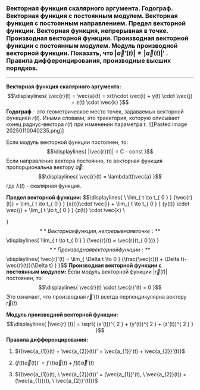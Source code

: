 ### Векторная функция скалярного аргумента. Годограф. Векторная функция с постоянным модулем. Векторная функция с постоянным направлением. Предел векторной функции. Векторная функция, непрерывная в точке. Производная векторной функции. Производная векторной функции с постоянным модулем. Модуль производной векторной функции. Показать, что ${\displaystyle |\vec{a}'(t)| \neq |\vec{a}(t)|'}$ . Правила дифференцирования, производные высших порядков.
---
**Векторная функция скалярного аргумента:**
$$\displaylines{
\vec{r}(t) = \vec{a}(t) = x(t)\cdot \vec{i} + y(t) \cdot \vec{j} + z(t) \cdot  \vec{k}
}$$
**Годограф** - это геометрическое место точек, задаваемых векторной функцией ${\displaystyle r(t)}$. Иными словами, это траектория, которую описывает конец радиус-вектора ${\displaystyle r(t)}$ при изменении параметра ${\displaystyle t}$.
![[Pasted image 20250110040235.png]]

Если модуль векторной функции постоянен, то:
$$\displaylines{
|\vec{r}(t)| = C - const
}$$
Если направление вектора постоянно, то векторная функция пропорциональна вектору ${\displaystyle \vec{a}}$:
$$\displaylines{
\vec{r}(t) = \lambda(t)\vec{a}
}$$
где ${\displaystyle \lambda(t)}$ - скалярная функция.

**Предел векторной функции:**
$$\displaylines{
\ \lim_{ t \to t_{ 0 } } {\vec{r}(t)} = \lim_{ t \to t_{ 0 } } {x(t)}\cdot \vec{i} + \lim_{ t \to t_{ 0 } } {y(t)} \cdot  \vec{j} + \lim_{ t \to t_{ 0 } } {z(t)} \cdot  \vec{k} \\

}$$
**Векторная функция, непрерывная в точке:**
$$\displaylines{
\lim_{ t \to t_{ 0 } } {\vec{r}(t) = \vec{r}(t_{ 0 })}
}$$
**Производная векторной функции:**
$$\displaylines{
\vec{r}'(t)  = \lim_{ \Delta t \to 0 } {\frac{\vec{r}(t + \Delta t)- \vec{r}(t)}{\Delta t} }
}$$
**Производная векторной функции с постоянным модулем:**
Если модуль векторной функции ${\displaystyle |\vec{r}(t)|}$ постоянен, то:
$$\displaylines{
\vec{r}(t) \cdot \vec{r}'(t) = 0
}$$
Это означает, что производная ${\displaystyle \vec{r}'(t)}$ всегда перпендикулярна вектору ${\displaystyle \vec{r}(t)}$

**Модуль производной векторной функции:**
$$\displaylines{
|\vec{r}'(t)| = \sqrt{ (x'(t))^{ 2 } + (y'(t))^{ 2 } + (z'(t))^{ 2 } }
}$$
**Правила дифференцирования:**
1) ${(\vec{a_{1}}(t) + \vec{a_{2}}(t))' = \vec{a_{1}}'(t) + \vec{a_{2}}'(t)}$

2) ${(f(t)\vec{a}(t))' = f'(t)\vec{a}(t) + f(t)\vec{a}'(t)}$

3) ${(\vec{a_{1}}(t), \ \vec{a_{2}}(t))' = (\vec{a_{1}}'(t), \ \vec{a_{2}}(t)) + (\vec{a_{1}}(t), \ \vec{a_{2}}'(t))}$
